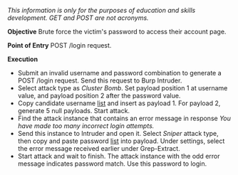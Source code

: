*This information is only for the purposes of education and skills development. GET and POST are not acronyms.*

**Objective**
Brute force the victim's password to access their account page.

**Point of Entry**
POST /login request. 

**Execution**
- Submit an invalid username and password combination to generate a POST /login request. Send this request to Burp Intruder.
- Select attack type as *Cluster Bomb*. Set payload position 1 at username value, and payload position 2 after the password value.
- Copy candidate username [list](https://portswigger.net/web-security/authentication/auth-lab-usernames) and insert as payload 1. For payload 2, generate 5 null payloads. Start attack.
- Find the attack instance that contains an error message in response *You have made too many incorrect login attempts.* 
- Send this instance to Intruder and open it. Select *Sniper* attack type, then copy and paste password [list](https://portswigger.net/web-security/authentication/auth-lab-passwords) into payload. Under settings, select the error message received earlier under Grep-Extract. 
- Start attack and wait to finish. The attack instance with the odd error message indicates password match. Use this password to login. 

